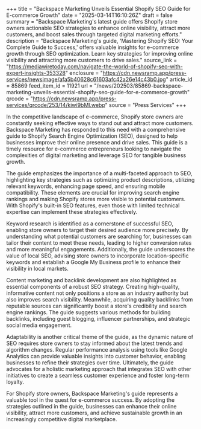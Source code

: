 +++
title = "Backspace Marketing Unveils Essential Shopify SEO Guide for E-commerce Growth"
date = "2025-03-14T16:10:26Z"
draft = false
summary = "Backspace Marketing's latest guide offers Shopify store owners actionable SEO strategies to enhance online visibility, attract more customers, and boost sales through targeted digital marketing efforts."
description = "Backspace Marketing's guide, 'Mastering Shopify SEO: Your Complete Guide to Success,' offers valuable insights for e-commerce growth through SEO optimization. Learn key strategies for improving online visibility and attracting more customers to drive sales."
source_link = "https://mediawiretoday.com/navigate-the-world-of-shopify-seo-with-expert-insights-353328"
enclosure = "https://cdn.newsramp.app/press-services/newsimage/afa5b40628c61603afc42a26e14c43b0.jpg"
article_id = 85869
feed_item_id = 11921
url = "/news/202503/85869-backspace-marketing-unveils-essential-shopify-seo-guide-for-e-commerce-growth"
qrcode = "https://cdn.newsramp.app/press-services/qrcode/253/14/kiwi9bMl.webp"
source = "Press Services"
+++

<p>In the competitive landscape of e-commerce, Shopify store owners are constantly seeking effective ways to stand out and attract more customers. Backspace Marketing has responded to this need with a comprehensive guide to Shopify Search Engine Optimization (SEO), designed to help businesses improve their online presence and drive sales. This guide is a timely resource for e-commerce entrepreneurs looking to navigate the complexities of digital marketing and leverage SEO for tangible business growth.</p><p>The guide emphasizes the importance of a multi-faceted approach to SEO, highlighting key strategies such as optimizing product descriptions, utilizing relevant keywords, enhancing page speed, and ensuring mobile compatibility. These elements are crucial for improving search engine rankings and making Shopify stores more visible to potential customers. With Shopify's built-in SEO features, even those with limited technical expertise can implement these strategies effectively.</p><p>Keyword research is identified as a cornerstone of successful SEO, enabling store owners to target their desired audience more precisely. By understanding what potential customers are searching for, businesses can tailor their content to meet these needs, leading to higher conversion rates and more meaningful engagements. Additionally, the guide underscores the value of local SEO, advising store owners to incorporate location-specific keywords and establish a Google My Business profile to enhance their visibility in local markets.</p><p>Content marketing and backlink development are also highlighted as essential components of a robust SEO strategy. Creating high-quality, informative content not only positions a store as an industry authority but also improves search visibility. Meanwhile, acquiring quality backlinks from reputable sources can significantly boost a store's credibility and search engine rankings. The guide suggests various methods for building backlinks, including guest blogging, influencer partnerships, and strategic social media engagement.</p><p>Adaptability is another critical theme of the guide, as the dynamic nature of SEO requires store owners to stay informed about the latest trends and algorithm changes. Regular performance analysis using tools like Google Analytics can provide valuable insights into customer behavior, enabling businesses to refine their strategies over time. Ultimately, the guide advocates for a holistic marketing approach that integrates SEO with other initiatives to create a seamless customer experience and foster long-term loyalty.</p><p>For Shopify store owners, Backspace Marketing's guide represents a valuable tool in the quest for e-commerce success. By adopting the strategies outlined in the guide, businesses can enhance their online visibility, attract more customers, and achieve sustainable growth in an increasingly competitive digital marketplace.</p>